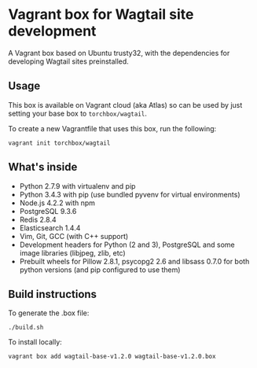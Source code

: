 Vagrant box for Wagtail site development
========================================

A Vagrant box based on Ubuntu trusty32, with the dependencies for developing Wagtail sites preinstalled.

Usage
-----

This box is available on Vagrant cloud (aka Atlas) so can be used by just setting your base box to ``torchbox/wagtail``.

To create a new Vagrantfile that uses this box, run the following:

```
vagrant init torchbox/wagtail
```

What's inside
-------------

 - Python 2.7.9 with virtualenv and pip
 - Python 3.4.3 with pip (use bundled pyvenv for virtual environments)
 - Node.js 4.2.2 with npm
 - PostgreSQL 9.3.6
 - Redis 2.8.4
 - Elasticsearch 1.4.4
 - Vim, Git, GCC (with C++ support)
 - Development headers for Python (2 and 3), PostgreSQL and some image libraries (libjpeg, zlib, etc)
 - Prebuilt wheels for Pillow 2.8.1, psycopg2 2.6 and libsass 0.7.0 for both python versions (and pip configured to use them)


Build instructions
------------------

To generate the .box file:

    ./build.sh

To install locally:

    vagrant box add wagtail-base-v1.2.0 wagtail-base-v1.2.0.box
